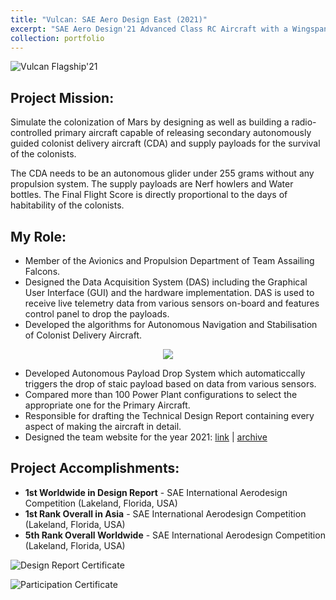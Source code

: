 ```yaml
---
title: "Vulcan: SAE Aero Design East (2021)"
excerpt: "SAE Aero Design'21 Advanced Class RC Aircraft with a Wingspan of > 3m. It carries three Colonist Delivery Aircraft externally and supply payloads namely aero howlers and water bottles in the fuselage.<br/><br/><img src='https://www.sakshambhutani.xyz/images/Falcons/falcons-vulcan.png'>"
collection: portfolio
---
```

![Vulcan Flagship'21](https://sakshambhutani.xyz/images/Falcons/falcons-vulcan.png)

## Project Mission:
Simulate the colonization of Mars by designing as well as building a radio-controlled primary aircraft capable of releasing secondary autonomously guided colonist delivery aircraft (CDA) and supply payloads for the survival of the colonists.

The CDA needs to be an autonomous glider under 255 grams without any propulsion system. The supply payloads are Nerf howlers and Water bottles. The Final Flight Score is directly proportional to the days of habitability of the colonists.

## My Role:
* Member of the Avionics and Propulsion Department of Team Assailing Falcons.
* Designed the Data Acquisition System (DAS) including the Graphical User Interface (GUI) and the hardware implementation. DAS is used to receive live telemetry data from various sensors on-board and features control panel to drop the payloads.
* Developed the algorithms for Autonomous Navigation and Stabilisation of Colonist Delivery Aircraft.

<p align="center"><img src="https://sakshambhutani.xyz/images/Falcons/falcons-cda.png"/></p>

* Developed Autonomous Payload Drop System which automaticcally triggers the drop of staic payload based on data from various sensors.
* Compared  more than 100 Power Plant configurations to select the appropriate one for the Primary Aircraft.
* Responsible for drafting the Technical Design Report containing every aspect of making the aircraft in detail.
* Designed the team website for the year 2021: [link](https://assailingfalcons.in/) \| [archive](https://web.archive.org/web/20210813221449/https://assailingfalcons.in/)

## Project Accomplishments:
* **1st Worldwide in Design Report** - SAE International Aerodesign Competition (Lakeland, Florida, USA)
* **1st Rank Overall in Asia** - SAE International Aerodesign Competition (Lakeland, Florida, USA)
* **5th Rank Overall Worldwide** - SAE International Aerodesign Competition (Lakeland, Florida, USA)

![Design Report Certificate](https://sakshambhutani.xyz/images/Falcons/falcons-vulcan-pos.png)

![Participation Certificate](https://sakshambhutani.xyz/images/Falcons/falcons-vulcan-participation.png)
